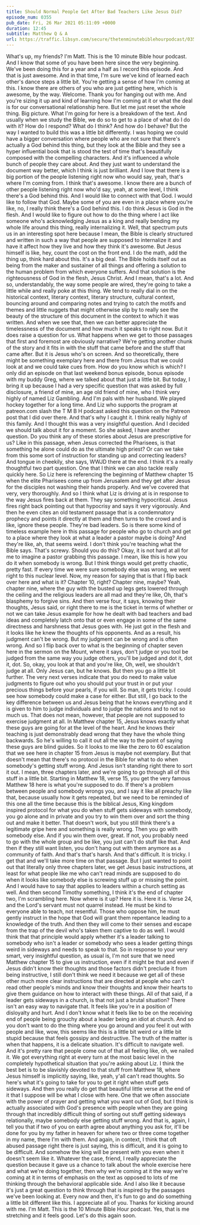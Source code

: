 ```yaml
---
title: Should Normal People Get After Bad Teachers Like Jesus Did?
episode_num: 0355
pub_date: Fri, 26 Mar 2021 05:11:09 +0000
duration: 12:45
subtitle: Matthew Q & A
url: https://traffic.libsyn.com/secure/thetenminutebiblehourpodcast/0355_-_Should_Normal_People_Get_After_Bad_Teachers_Like_Jesus_Did.mp3
---
```


 What's up, my friends? I'm Matt. This is the 10 minute Bible hour podcast. And I know that some of you have been here since the very beginning. We've been doing this for a year and a half as I record this episode. And that is just awesome. And in that time, I'm sure we've kind of learned each other's dance steps a little bit. You're getting a sense of how I'm coming at this. I know there are others of you who are just getting here, which is awesome, by the way. Welcome. Thank you for hanging out with me. And you're sizing it up and kind of learning how I'm coming at it or what the deal is for our conversational relationship here. But let me just reset the whole thing. Big picture. What I'm going for here is a breakdown of the text. And usually when we study the Bible, we do so to get to a place of what do I do with it? How do I respond? What do I think? And how do I behave? But the way I wanted to build this was a little bit differently. I was hoping we could have a bigger conversation where people who are not sure that there's actually a God behind this thing, but they look at the Bible and they see a hyper influential book that is stood the test of time that's beautifully composed with the compelling characters. And it's influenced a whole bunch of people they care about. And they just want to understand the document way better, which I think is just brilliant. And I love that there is a big portion of the people listening right now who would say, yeah, that's where I'm coming from. I think that's awesome. I know there are a bunch of other people listening right now who'd say, yeah, at some level, I think there's a God behind this. And I would like to connect with that God. I would like to follow that God. Maybe some of you are even in a place where you're like, no, I really think there's a God behind this. I do think Jesus is God in the flesh. And I would like to figure out how to do the thing where I act like someone who's acknowledging Jesus as a king and really bending my whole life around this thing, really internalizing it. Well, that spectrum puts us in an interesting spot here because I mean, the Bible is clearly structured and written in such a way that people are supposed to internalize it and have it affect how they live and how they think it's awesome. But Jesus himself is like, hey, count the cost on the front end. I do the math, add the thing up, think hard about this. It's a big deal. The Bible holds itself out as being from the maker and sustainer of all things and offering a solution to the human problem from which everyone suffers. And that solution is the righteousness of God in the flesh, Jesus Christ. And I mean, that's a lot. And so, understandably, the way some people are wired, they're going to take a little while and really poke at this thing. We tend to really dial in on the historical context, literary context, literary structure, cultural context, bouncing around and comparing notes and trying to catch the motifs and themes and little nuggets that might otherwise slip by to really see the beauty of the structure of this document in the context to which it was written. And when we see that, then we can better appreciate the timelessness of the document and how much it speaks to right now. But it does raise a question for us. What happens when we get to those passages that first and foremost are obviously narrative? We're getting another chunk of the story and it fits in with the stuff that came before and the stuff that came after. But it is Jesus who's on screen. And so theoretically, there might be something exemplary here and there from Jesus that we could look at and we could take cues from. How do you know which is which? I only did an episode on that last weekend bonus episode, bonus episode with my buddy Greg, where we talked about that just a little bit. But today, I bring it up because I had a very specific question that was asked by full disclosure, a friend of mine, an age old friend of mine, who I think very highly of named Liz Gambling. And I'm pals with her husband. We played hockey together for a long time. And Liz who supports the program at patreon.com slash the T M B H podcast asked this question on the Patreon post that I did over there. And that's why I caught it. I think really highly of this family. And I thought this was a very insightful question. And I decided we should talk about it for a moment. So she asked, I have another question. Do you think any of these stories about Jesus are prescriptive for us? Like in this passage, when Jesus corrected the Pharisees, is that something he alone could do as the ultimate high priest? Or can we take from this some sort of instruction for standing up and correcting leaders? And tongue in cheekily, she says, WWJD there at the end. I think it's a really thoughtful two part question. One that I think we can also tackle really quickly here. So Liz here is referencing the beginning of Matthew chapter 15 when the elite Pharisees come up from Jerusalem and they get after Jesus for the disciples not washing their hands properly. And we've covered that very, very thoroughly. And so I think what Liz is driving at is in response to the way Jesus fires back at them. They say something hypocritical. Jesus fires right back pointing out that hypocrisy and says it very vigorously. And then he even cites an old testament passage that is a condemnatory prophecy and points it directly at them and then turns to the crowd and is like, ignore these people. They're bad leaders. So is there some kind of timeless example here in this passage for people who go to church and get to a place where they look at what a leader a pastor maybe is doing? And they're like, ah, that seems weird. I don't think you're teaching what the Bible says. That's screwy. Should you do this? Okay, it is not hard at all for me to imagine a pastor grabbing this passage. I mean, like this is how you do it when somebody is wrong. But I think things would get pretty chaotic, pretty fast. If every time we were sure somebody else was wrong, we went right to this nuclear level. Now, my reason for saying that is that I flip back over here and what is it? Chapter 10, right? Chapter nine, maybe? Yeah, chapter nine, where the guy with the busted up legs gets lowered through the ceiling and the religious leaders are all mad and they're like, Oh, that's blasphemy to forgive sins. And then verse four, it says, knowing their thoughts, Jesus said, or right there to me is the ticket in terms of whether or not we can take Jesus example for how he dealt with bad teachers and bad ideas and completely latch onto that or even engage in some of the same directness and harshness that Jesus goes with. He just got in the flesh and it looks like he knew the thoughts of his opponents. And as a result, his judgment can't be wrong. But my judgment can be wrong and is often wrong. And so I flip back over to what is the beginning of chapter seven here in the sermon on the Mount, where it says, don't judge or you tool be judged from the same way you judge others, you'll be judged and dot it, dot it, dot. So, okay, you look at that and you're like, Oh, well, we shouldn't judge at all. Only Jesus can, but he knows. But then you go a little bit further. The very next verses indicate that you do need to make value judgments to figure out who you should put your trust in or put your precious things before your pearls, if you will. So man, it gets tricky. I could see how somebody could make a case for either. But still, I go back to the key difference between us and Jesus being that he knows everything and it is given to him to judge individuals and to judge the nations and to not so much us. That does not mean, however, that people are not supposed to exercise judgment at all. In Matthew chapter 15, Jesus knows exactly what these guys are going for at the level of the heart. And he knows their teaching is just demonstrably dead wrong that they have the whole thing backwards. So he's willing to call it out all the way to the point of saying these guys are blind guides. So it looks to me like the zero to 60 escalation that we see here in chapter 15 from Jesus is maybe not exemplary. But that doesn't mean that there's no protocol in the Bible for what to do when somebody's getting stuff wrong. And Jesus isn't standing right there to sort it out. I mean, three chapters later, and we're going to go through all of this stuff in a little bit. Starting in Matthew 18, verse 15, you get the very famous Matthew 18 here is what you're supposed to do. If there's a problem between people and somebody wrongs you, and I say it like all preachy like that, because usually how it gets repeated, but we need to be reminded of this one all the time because this is the biblical Jesus, King kingdom inspired protocol for what you do when stuff gets sideways with somebody, you go alone and in private and you try to win them over and sort the thing out and make it better. That doesn't work, but you still think there's a legitimate gripe here and something is really wrong. Then you go with somebody else. And if you win them over, great. If not, you probably need to go with the whole group and be like, you just can't do stuff like that. And then if they still want listen, you don't hang out with them anymore as a community of faith. And that's that's harsh. And that's difficult. It is tricky. I get that and we'll take more time on that passage. But I just wanted to point out that literally only three chapters later, we get Jesus basic instructions, at least for what people like me who can't read minds are supposed to do when it looks like somebody else is screwing stuff up or missing the point. And I would have to say that applies to leaders within a church setting as well. And then second Timothy something, I think it's the end of chapter two, I'm scrambling here. Now where is it up? Here it is. Here it is. Verse 24, and the Lord's servant must not quarrel instead. He must be kind to everyone able to teach, not resentful. Those who oppose him, he must gently instruct in the hope that God will grant them repentance leading to a knowledge of the truth. And then they will come to their senses and escape from the trap of the devil who's taken them captive to do as well. I would think that that principle would apply whether it's a leader talking to somebody who isn't a leader or somebody who sees a leader getting things weird in sideways and needs to speak to that. So in response to your very smart, very insightful question, as usual is, I'm not sure that we need Matthew chapter 15 to give us instruction, even if it might be that and even if Jesus didn't know their thoughts and those factors didn't preclude it from being instructive, I still don't think we need it because we get all of these other much more clear instructions that are directed at people who can't read other people's minds and know their thoughts and know their hearts to give them guidance on how to interact with these things. All of that said, if a leader gets sideways in a church, is that not just a brutal situation? There isn't an easy way to navigate that. It feels like you're in a position of disloyalty and hurt. And I don't know what it feels like to be on the receiving end of people being grouchy about a leader being an idiot at church. And so you don't want to do the thing where you go around and you feel it out with people and like, wow, this seems like this is a little bit weird or a little bit stupid because that feels gossipy and destructive. The truth of the matter is when that happens, it is a delicate situation. It's difficult to navigate well. And it's pretty rare that people come out of that all feeling like, oh, we nailed it. We got everything right at every turn at the most basic level in the completely hypothetical situation that you're asking about Liz. I think the best bet is to be slavishly devoted to that stuff from Matthew 18, where Jesus himself is implicitly saying, like, yeah, y'all can't read thoughts. So here's what it's going to take for you to get it right when stuff gets sideways. And then you really do get that beautiful little verse at the end of it that I suppose will be what I close with here. One that we often associate with the power of prayer and getting what you want out of God, but I think is actually associated with God's presence with people when they are going through that incredibly difficult thing of sorting out stuff getting sideways relationally, maybe somebody else getting stuff wrong. And that is, again, I tell you that if two of you on earth agree about anything you ask for, it'll be done for you by my father in heaven for where two or three come together in my name, there I'm with them. And again, in context, I think that oft abused passage right there is just saying, this is difficult, and it is going to be difficult. And somehow the king will be present with you even when it doesn't seem like it. Whatever the case, friend, I really appreciate the question because it gave us a chance to talk about the whole exercise here and what we're doing together, then why we're coming at it the way we're coming at it in terms of emphasis on the text as opposed to lots of me thinking through the behavioral applicable side. And I also like it because it's just a great question to think through that is inspired by the passages we've been looking at. Every now and then, it's fun to go and do something a little bit different like this. I appreciate all of you. Thanks for kicking around with me. I'm Matt. This is the 10 Minute Bible Hour podcast. Yes, that is me stretching and it feels good. Let's do this again soon.